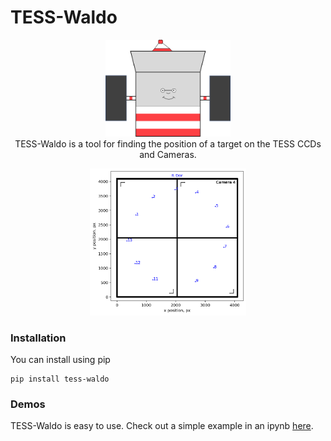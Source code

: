 # TESS-Waldo

<p align="center">
  <img src="docs/TESS-Waldo_logo.png" width="200"/>
  <br>
  TESS-Waldo is a tool for finding the position of a target on the TESS CCDs and Cameras.
</p>

<p align="center">
  <img src="docs/R_Dor.png" width="250"/>
  <br>
</p>


### Installation

You can install using pip

```
pip install tess-waldo
```

### Demos

TESS-Waldo is easy to use. Check out a simple example in an ipynb [here](https://github.com/SimonJMurphy/tess-waldo/blob/master/examples/Waldo_example.ipynb).
